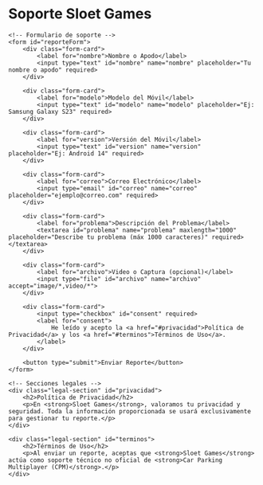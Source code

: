 <!DOCTYPE html>
<html lang="es">
<head>
<meta charset="UTF-8">
<meta name="viewport" content="width=device-width, initial-scale=1.0">
<title>Soporte Sloet Games - Centro de Reportes</title>
</head>
<body>
<div class="container">
    <h1>Soporte Sloet Games</h1>

    <!-- Formulario de soporte -->
    <form id="reporteForm">
        <div class="form-card">
            <label for="nombre">Nombre o Apodo</label>
            <input type="text" id="nombre" name="nombre" placeholder="Tu nombre o apodo" required>
        </div>

        <div class="form-card">
            <label for="modelo">Modelo del Móvil</label>
            <input type="text" id="modelo" name="modelo" placeholder="Ej: Samsung Galaxy S23" required>
        </div>

        <div class="form-card">
            <label for="version">Versión del Móvil</label>
            <input type="text" id="version" name="version" placeholder="Ej: Android 14" required>
        </div>

        <div class="form-card">
            <label for="correo">Correo Electrónico</label>
            <input type="email" id="correo" name="correo" placeholder="ejemplo@correo.com" required>
        </div>

        <div class="form-card">
            <label for="problema">Descripción del Problema</label>
            <textarea id="problema" name="problema" maxlength="1000" placeholder="Describe tu problema (máx 1000 caracteres)" required></textarea>
        </div>

        <div class="form-card">
            <label for="archivo">Video o Captura (opcional)</label>
            <input type="file" id="archivo" name="archivo" accept="image/*,video/*">
        </div>

        <div class="form-card">
            <input type="checkbox" id="consent" required>
            <label for="consent">
                He leído y acepto la <a href="#privacidad">Política de Privacidad</a> y los <a href="#terminos">Términos de Uso</a>.
            </label>
        </div>

        <button type="submit">Enviar Reporte</button>
    </form>

    <!-- Secciones legales -->
    <div class="legal-section" id="privacidad">
        <h2>Política de Privacidad</h2>
        <p>En <strong>Sloet Games</strong>, valoramos tu privacidad y seguridad. Toda la información proporcionada se usará exclusivamente para gestionar tu reporte.</p>
    </div>

    <div class="legal-section" id="terminos">
        <h2>Términos de Uso</h2>
        <p>Al enviar un reporte, aceptas que <strong>Sloet Games</strong> actúa como soporte técnico no oficial de <strong>Car Parking Multiplayer (CPM)</strong>.</p>
    </div>
</div>

<script src="https://cdn.emailjs.com/dist/email.min.js"></script>
<script>
  (function(){ emailjs.init("PXv74B17lErfttNav"); })();

  const form = document.getElementById('reporteForm');
  form.addEventListener('submit', function(event){
      event.preventDefault();

      // Validar consentimiento
      if(!document.getElementById('consent').checked){
          alert('❌ Debes aceptar la Política de Privacidad y los Términos de Uso.');
          return;
      }

      // Enviar formulario con EmailJS
      emailjs.sendForm('service_rzdps2b', 'template_vqfdj2e', this)
      .then(() => {
          alert('✅ Reporte enviado correctamente. Gracias por tu colaboración.');
          form.reset();
      }, (error) => {
          alert('❌ Error al enviar el reporte: ' + JSON.stringify(error));
      });
  });
</script>
</body>
</html>
